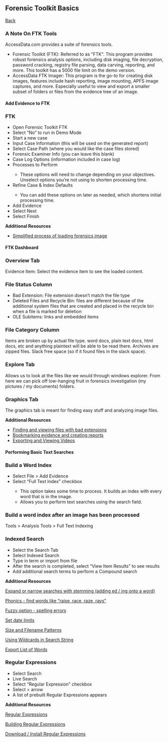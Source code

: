 <h2>Forensic Toolkit Basics</h2>
<a href="forensics">Back</a>
<h3>A Note On FTK Tools</h3>
<p>AccessData.com provides a suite of forensics tools.</p>
<ul>
    <li>Forensic Toolkit (FTK): Referred to as "FTK". This program provides robust forensics analysis options, including disk imaging, file decryption, password cracking, registry file parsing, data carving, reporting, and more. This toolkit has a 5000 file limit on the demo version.</li>
    <li>AccessData FTK Imager: This program is the go-to for creating disk images, features include hash reporting, image mounting, APFS image captures, and more. Especially useful to view and export a smaller subset of folders or files from the evidence tree of an image.</li>
</ul>

<div class="intro">
    <h4>Add Evidence to FTK</h4>
</div>

<div class="steps">
    <h3>FTK</h3>
    <ul>
        <li>Open Forensic Toolkit FTK</li>
        <li>Select “No” to run in Demo Mode</li>
        <li>Start a new case</li>
        <li>Input Case Information (this will be used on the generated report)</li>
        <li>Select Case Path (where you would like the case files stored)</li>
        <li>Forensic Examiner Info (you can leave this blank)</li>
        <li>Case Log Options (information included in case log)</li>
        <li>Processes to Perform</li>
        <ul><li>These options will need to change depending on your objectives. Unselect options you’re not using to shorten processing time.</li></ul>
        <li>Refine Case & Index Defaults</li>
        <ul><li>You can add these options on later as needed, which shortens initial processing time.</ul></li>
        <li>Add Evidence</li>
        <li>Select Next</li>
        <li>Select Finish</li>
    </ul>
    <b>Additional Resources</b>
    <ul><li><a href="https://vimeo.com/384252876" target="_blank">Simplified process of loading forensics image</a></li></ul>
</div>

<div class="intro">
    <h4>FTK Dashboard</h4>
</div>

<div class="steps">
    <h3>Overview Tab</h3>
    <p>Evidence Item: Select the evidence item to see the loaded content.</p>
    <h3>File Status Column</h3>
    <ul>
        <li>Bad Extension: File extension doesn’t match the file type</li>
        <li>Deleted Files and Recycle Bin: files are different because of the additional system files that are created and placed in the recycle bin when a file is marked for deletion</li>
        <li>OLE Subitems: links and embedded items</li>
    </ul>
    <h3>File Category Column</h3>
    <p>Items are broken up by actual file type. word docs, plain text docs, html docs, etc and anything plaintext will be able to be read there. Archives are zipped files. Slack free space (so if it found files in the slack space).</p>
    <h3>Explore Tab</h3>
    <p>Allows us to look at the files like we would through windows explorer. From here we can pick off low-hanging fruit in forensics investigation (my pictures / my documents) folders.</p>
    <h3>Graphics Tab</h3>
    <p>The graphics tab is meant for finding easy stuff and analyzing image files.</p>
    <b>Additional Resources</b>
    <ul>
        <li><a href="https://vimeo.com/384253238" target="_blank">Finding and viewing files with bad extensions</a></li>
        <li><a href="https://vimeo.com/384244998" target="_blank">Bookmarking evidence and creating reports</a></li>
        <li><a href="https://vimeo.com/384252473" target="_blank">Exporting and Viewing Videos</a></li>
    </ul>
</div>

<div class="intro">
    <h4>Performing Basic Text Searches</h4>
</div>
<div class="steps">
    <h3>Build a Word Index</h3>
    <ul>
        <li>Select File > Add Evidence</li>
        <li>Select “Full Text Index” checkbox</li>
            <ul><li>This option takes some time to process. It builds an index with every word that is in the image.</li>
            <li>Allows you to perform text searches using the search field.</li></ul>
    </ul>
    <h3>Build a word index after an image has been processed</h3>
    <p>Tools > Analysis Tools > Full Text Indexing</p>
    <h3>Indexed Search</h3>
    <ul>
        <li>Select the Search Tab</li>
        <li>Select Indexed Search</li>
        <li>Type in term or import from file</li>
        <li>After the search is completed, select “View Item Results” to see results</li>
        <li>Add additional search terms to perform a Compound search</li>
    </ul>
    <b>Additional Resources</b>
    <p><a href="https://vimeo.com/412881969" target="_blank">Expand or narrow searches with stemming (adding ed / ing onto a word)</a></p>
    <p><a href="https://vimeo.com/411790844" target="_blank">Phonics - find words like “raise, race, raze, rays”</a></p>
    <p><a href="https://vimeo.com/411835899" target="_blank">Fuzzy option - spelling errors</a></p>
    <p><a href="https://vimeo.com/411862846" target="_blank">Set date limits</a></p>
    <p><a href="https://vimeo.com/410862313" target="_blank">Size and Filename Patterns</a></p>
    <p><a href="https://vimeo.com/410869512" target="_blank">Using Wildcards in Search String</a></p>
    <p><a href="https://vimeo.com/410871908" target="_blank">Export List of Words</a></p>
    <h3>Regular Expressions</h3>
    <ul>
        <li>Select Search</li>
        <li>Live Search</li>
        <li>Select “Regular Expression” checkbox</li>
        <li>Select > arrow</li>
        <li>A list of prebuilt Regular Expressions appears</li>
    </ul>
    <b>Additional Resources</b>
    <p><a href="https://vimeo.com/542205908" target="_blank">Regular Expressions</a></p>
    <p><a href="https://vimeo.com/407677760" target="_blank">Building Regular Expressions</a></p>
    <p><a href="https://vimeo.com/410290934" target="_blank">Download / Install Regular Expressions</a></p>
</div>